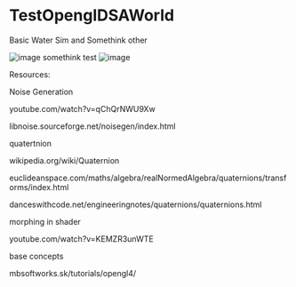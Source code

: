 # TestOpenglDSAWorld
Basic Water Sim and Somethink other



![image](https://github.com/user-attachments/assets/60bbb37e-7ec5-4e30-8edb-d74fefdae162)
somethink test
![image](https://github.com/user-attachments/assets/24668207-2564-4c86-aa48-9a90c9506299)


Resources:

Noise Generation

youtube.com/watch?v=qChQrNWU9Xw

libnoise.sourceforge.net/noisegen/index.html

quatertnion

wikipedia.org/wiki/Quaternion

euclideanspace.com/maths/algebra/realNormedAlgebra/quaternions/transforms/index.html

danceswithcode.net/engineeringnotes/quaternions/quaternions.html

morphing in shader

youtube.com/watch?v=KEMZR3unWTE

base concepts

mbsoftworks.sk/tutorials/opengl4/
